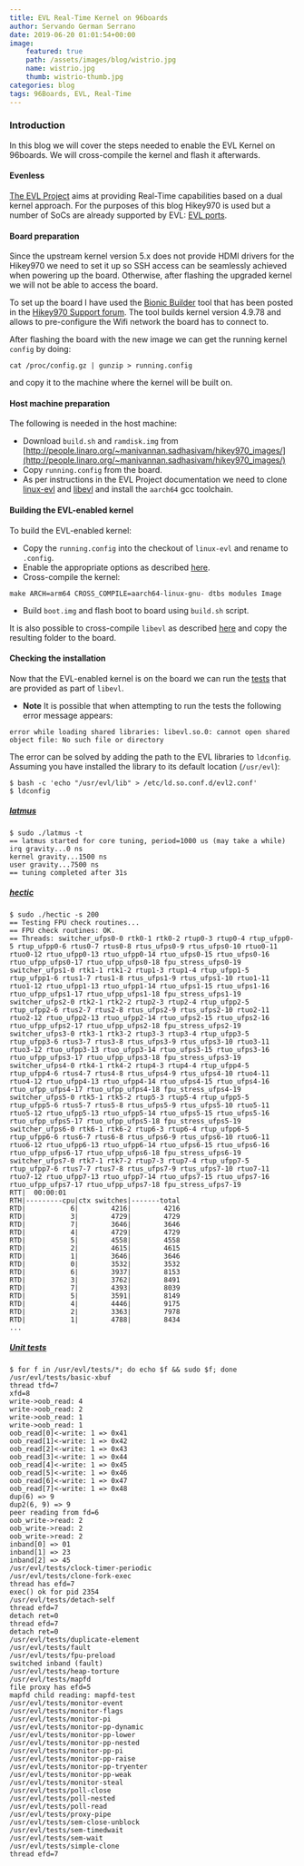 ```yaml
---
title: EVL Real-Time Kernel on 96boards
author: Servando German Serrano
date: 2019-06-20 01:01:54+00:00
image:
    featured: true
    path: /assets/images/blog/wistrio.jpg
    name: wistrio.jpg
    thumb: wistrio-thumb.jpg
categories: blog
tags: 96Boards, EVL, Real-Time
---
```


### Introduction
In this blog we will cover the steps needed to enable the EVL Kernel on 96boards. We will cross-compile the kernel and flash it afterwards.

#### Evenless
[The EVL Project](https://evlproject.org/) aims at providing Real-Time capabilities based on a dual kernel approach.
For the purposes of this blog Hikey970 is used but a number of SoCs are already supported by EVL: [EVL ports](https://evlproject.org/ports/).

#### Board preparation
Since the upstream kernel version 5.x does not provide HDMI drivers for the Hikey970 we need to set it up so SSH access can be seamlessly achieved when powering up the board. Otherwise, after flashing the upgraded kernel we will not be able to access the board.

To set up the board I have used the [Bionic Builder](https://discuss.96boards.org/t/tool-bionic-builder-automated-kernel-ubuntu-builder-for-hikey970/7879) tool that has been posted in the [Hikey970 Support forum](https://discuss.96boards.org/c/products/hikey970). The tool builds kernel version 4.9.78 and allows to pre-configure the Wifi network the board has to connect to. 

After flashing the board with the new image we can get the running kernel `config` by doing:
```
cat /proc/config.gz | gunzip > running.config
```
and copy it to the machine where the kernel will be built on.

#### Host machine preparation
The following is needed in the host machine:
- Download `build.sh` and `ramdisk.img` from [http://people.linaro.org/~manivannan.sadhasivam/hikey970_images/](http://people.linaro.org/~manivannan.sadhasivam/hikey970_images/)
- Copy `running.config` from the board.
- As per instructions in the EVL Project documentation we need to clone [linux-evl](https://git.evlproject.org/linux-evl.git) and [libevl](https://git.evlproject.org/libevl.git) and install the `aarch64` gcc toolchain.

#### Building the EVL-enabled kernel
To build the EVL-enabled kernel:
- Copy the `running.config` into the checkout of `linux-evl` and rename to `.config`.
- Enable the appropriate options as described [here](https://evlproject.org/core/build-steps/#building-evl-core).
- Cross-compile the kernel:
```
make ARCH=arm64 CROSS_COMPILE=aarch64-linux-gnu- dtbs modules Image
```
- Build `boot.img` and flash boot to board using `build.sh` script.

It is also possible to cross-compile `libevl` as described [here](https://evlproject.org/core/build-steps/#cross-compiling-evl) and copy the resulting folder to the board.

#### Checking the installation
Now that the EVL-enabled kernel is on the board we can run the [tests](https://evlproject.org/core/build-steps/#testing-the-installation) that are provided as part of `libevl`.

* **Note**
It is possible that when attempting to run the tests the following error message appears:
```
error while loading shared libraries: libevl.so.0: cannot open shared object file: No such file or directory
```
The error can be solved by adding the path to the EVL libraries to `ldconfig`. Assuming you have installed the library to its default location (`/usr/evl`):
```
$ bash -c 'echo "/usr/evl/lib" > /etc/ld.so.conf.d/evl2.conf'
$ ldconfig
```

##### [latmus](https://evlproject.org/core/build-steps/#latmus-the-litmus-test-for-latency)
```
$ sudo ./latmus -t
== latmus started for core tuning, period=1000 us (may take a while)
irq gravity...0 ns
kernel gravity...1500 ns
user gravity...7500 ns
== tuning completed after 31s
```
##### [hectic](https://evlproject.org/core/build-steps/#hectic-hammering-the-evl-context-switching-machinery)
```
$ sudo ./hectic -s 200
== Testing FPU check routines...
== FPU check routines: OK.
== Threads: switcher_ufps0-0 rtk0-1 rtk0-2 rtup0-3 rtup0-4 rtup_ufpp0-5 rtup_ufpp0-6 rtus0-7 rtus0-8 rtus_ufps0-9 rtus_ufps0-10 rtuo0-11 rtuo0-12 rtuo_ufpp0-13 rtuo_ufpp0-14 rtuo_ufps0-15 rtuo_ufps0-16 rtuo_ufpp_ufps0-17 rtuo_ufpp_ufps0-18 fpu_stress_ufps0-19 switcher_ufps1-0 rtk1-1 rtk1-2 rtup1-3 rtup1-4 rtup_ufpp1-5 rtup_ufpp1-6 rtus1-7 rtus1-8 rtus_ufps1-9 rtus_ufps1-10 rtuo1-11 rtuo1-12 rtuo_ufpp1-13 rtuo_ufpp1-14 rtuo_ufps1-15 rtuo_ufps1-16 rtuo_ufpp_ufps1-17 rtuo_ufpp_ufps1-18 fpu_stress_ufps1-19 switcher_ufps2-0 rtk2-1 rtk2-2 rtup2-3 rtup2-4 rtup_ufpp2-5 rtup_ufpp2-6 rtus2-7 rtus2-8 rtus_ufps2-9 rtus_ufps2-10 rtuo2-11 rtuo2-12 rtuo_ufpp2-13 rtuo_ufpp2-14 rtuo_ufps2-15 rtuo_ufps2-16 rtuo_ufpp_ufps2-17 rtuo_ufpp_ufps2-18 fpu_stress_ufps2-19 switcher_ufps3-0 rtk3-1 rtk3-2 rtup3-3 rtup3-4 rtup_ufpp3-5 rtup_ufpp3-6 rtus3-7 rtus3-8 rtus_ufps3-9 rtus_ufps3-10 rtuo3-11 rtuo3-12 rtuo_ufpp3-13 rtuo_ufpp3-14 rtuo_ufps3-15 rtuo_ufps3-16 rtuo_ufpp_ufps3-17 rtuo_ufpp_ufps3-18 fpu_stress_ufps3-19 switcher_ufps4-0 rtk4-1 rtk4-2 rtup4-3 rtup4-4 rtup_ufpp4-5 rtup_ufpp4-6 rtus4-7 rtus4-8 rtus_ufps4-9 rtus_ufps4-10 rtuo4-11 rtuo4-12 rtuo_ufpp4-13 rtuo_ufpp4-14 rtuo_ufps4-15 rtuo_ufps4-16 rtuo_ufpp_ufps4-17 rtuo_ufpp_ufps4-18 fpu_stress_ufps4-19 switcher_ufps5-0 rtk5-1 rtk5-2 rtup5-3 rtup5-4 rtup_ufpp5-5 rtup_ufpp5-6 rtus5-7 rtus5-8 rtus_ufps5-9 rtus_ufps5-10 rtuo5-11 rtuo5-12 rtuo_ufpp5-13 rtuo_ufpp5-14 rtuo_ufps5-15 rtuo_ufps5-16 rtuo_ufpp_ufps5-17 rtuo_ufpp_ufps5-18 fpu_stress_ufps5-19 switcher_ufps6-0 rtk6-1 rtk6-2 rtup6-3 rtup6-4 rtup_ufpp6-5 rtup_ufpp6-6 rtus6-7 rtus6-8 rtus_ufps6-9 rtus_ufps6-10 rtuo6-11 rtuo6-12 rtuo_ufpp6-13 rtuo_ufpp6-14 rtuo_ufps6-15 rtuo_ufps6-16 rtuo_ufpp_ufps6-17 rtuo_ufpp_ufps6-18 fpu_stress_ufps6-19 switcher_ufps7-0 rtk7-1 rtk7-2 rtup7-3 rtup7-4 rtup_ufpp7-5 rtup_ufpp7-6 rtus7-7 rtus7-8 rtus_ufps7-9 rtus_ufps7-10 rtuo7-11 rtuo7-12 rtuo_ufpp7-13 rtuo_ufpp7-14 rtuo_ufps7-15 rtuo_ufps7-16 rtuo_ufpp_ufps7-17 rtuo_ufpp_ufps7-18 fpu_stress_ufps7-19
RTT|  00:00:01
RTH|---------cpu|ctx switches|-------total
RTD|           6|        4216|        4216
RTD|           3|        4729|        4729
RTD|           7|        3646|        3646
RTD|           4|        4729|        4729
RTD|           5|        4558|        4558
RTD|           2|        4615|        4615
RTD|           1|        3646|        3646
RTD|           0|        3532|        3532
RTD|           6|        3937|        8153
RTD|           3|        3762|        8491
RTD|           7|        4393|        8039
RTD|           5|        3591|        8149
RTD|           4|        4446|        9175
RTD|           2|        3363|        7978
RTD|           1|        4788|        8434
...
```

##### [Unit tests](https://evlproject.org/core/build-steps/#unit-testing)
```
$ for f in /usr/evl/tests/*; do echo $f && sudo $f; done
/usr/evl/tests/basic-xbuf
thread tfd=7
xfd=8
write->oob_read: 4
write->oob_read: 2
write->oob_read: 1
write->oob_read: 1
oob_read[0]<-write: 1 => 0x41
oob_read[1]<-write: 1 => 0x42
oob_read[2]<-write: 1 => 0x43
oob_read[3]<-write: 1 => 0x44
oob_read[4]<-write: 1 => 0x45
oob_read[5]<-write: 1 => 0x46
oob_read[6]<-write: 1 => 0x47
oob_read[7]<-write: 1 => 0x48
dup(6) => 9
dup2(6, 9) => 9
peer reading from fd=6
oob_write->read: 2
oob_write->read: 2
oob_write->read: 2
inband[0] => 01
inband[1] => 23
inband[2] => 45
/usr/evl/tests/clock-timer-periodic
/usr/evl/tests/clone-fork-exec
thread has efd=7
exec() ok for pid 2354
/usr/evl/tests/detach-self
thread efd=7
detach ret=0
thread efd=7
detach ret=0
/usr/evl/tests/duplicate-element
/usr/evl/tests/fault
/usr/evl/tests/fpu-preload
switched inband (fault)
/usr/evl/tests/heap-torture
/usr/evl/tests/mapfd
file proxy has efd=5
mapfd child reading: mapfd-test
/usr/evl/tests/monitor-event
/usr/evl/tests/monitor-flags
/usr/evl/tests/monitor-pi
/usr/evl/tests/monitor-pp-dynamic
/usr/evl/tests/monitor-pp-lower
/usr/evl/tests/monitor-pp-nested
/usr/evl/tests/monitor-pp-pi
/usr/evl/tests/monitor-pp-raise
/usr/evl/tests/monitor-pp-tryenter
/usr/evl/tests/monitor-pp-weak
/usr/evl/tests/monitor-steal
/usr/evl/tests/poll-close
/usr/evl/tests/poll-nested
/usr/evl/tests/poll-read
/usr/evl/tests/proxy-pipe
/usr/evl/tests/sem-close-unblock
/usr/evl/tests/sem-timedwait
/usr/evl/tests/sem-wait
/usr/evl/tests/simple-clone
thread efd=7
```





